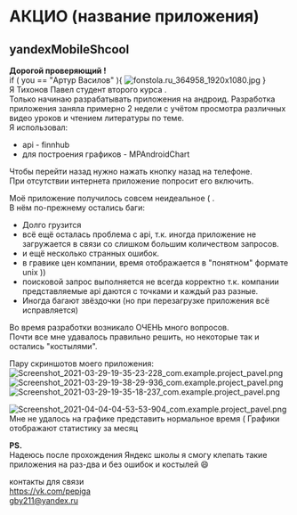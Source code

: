 АКЦИО (название приложения)
=====================
yandexMobileShcool
-----------------------------------

**Дорогой проверяющий !**  
 if ( you ==  "Артур Василов" ){
     ![fonstola.ru_364958_1920x1080.jpg](fonstola.ru_364958_1920x1080.jpg)
 }  
Я Тихонов Павел студент второго курса .  
Только начинаю разрабатывать приложения на андроид. 
Разработка приложения заняла примерно 2 недели с учётом просмотра различных видео уроков и чтением литературы по теме.  
Я использовал:
 * api - finnhub
 * для построения графиков - MPAndroidChart  
  
Чтобы перейти назад нужно нажать кнопку назад на телефоне.  
При отсутствии интернета приложение попросит его включить.
  
Моё приложение получилось совсем неидеальное ( .  
В нём по-прежнему остались баги:
 * Долго грузится
 * всё ещё осталась проблема с api, т.к. иногда приложение не загружается в связи со слишком большим количеством запросов.  
 * и ещё несколько странных ошибок.
 * в гравике цен компании, время отображается в "понятном" формате unix ))
 * поисковой запрос выполняется не всегда корректно т.к. компании представляемые api даются с точками и каждый раз разные.  
 * Иногда багают звёздочки (но при перезагрузке приложения всё исправляется)

Во время разработки возникало ОЧЕНЬ много вопросов.  
Почти все мне удавалось правильно решить, но некоторые так и остались "костылями".  


Пару скриншотов моего приложения:  
 ![Screenshot_2021-03-29-19-35-23-228_com.example.project_pavel.png](Screenshot_2021-03-29-19-35-23-228_com.example.project_pavel.png)  
 ![Screenshot_2021-03-29-19-38-29-936_com.example.project_pavel.png](Screenshot_2021-03-29-19-38-29-936_com.example.project_pavel.png)
 ![Screenshot_2021-03-29-19-35-18-237_com.example.project_pavel.png](Screenshot_2021-03-29-19-35-18-237_com.example.project_pavel.png)  
   
   ![Screenshot_2021-04-04-04-53-53-904_com.example.project_pavel.png](Screenshot_2021-04-04-04-53-53-904_com.example.project_pavel.png)  
   Мне не удалось на графике представить нормальное время ( 
   Графики отображают статистику за месяц

  
**PS.**  
Надеюсь после прохождения Яндекс школы я смогу клепать такие приложения на раз-два и без ошибок и костылей 😄  
  
контакты для связи  
https://vk.com/pepiga  
gby211@yandex.ru
 
